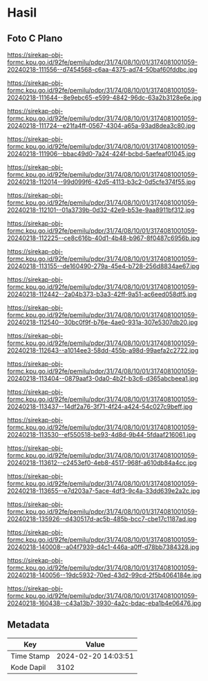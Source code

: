 # Hasil

## Foto C Plano

https://sirekap-obj-formc.kpu.go.id/92fe/pemilu/pdpr/31/74/08/10/01/3174081001059-20240218-111556--d7454568-c6aa-4375-ad74-50baf60fddbc.jpg

https://sirekap-obj-formc.kpu.go.id/92fe/pemilu/pdpr/31/74/08/10/01/3174081001059-20240218-111644--8e9ebc65-e599-4842-96dc-63a2b3128e6e.jpg

https://sirekap-obj-formc.kpu.go.id/92fe/pemilu/pdpr/31/74/08/10/01/3174081001059-20240218-111724--e21fa4ff-0567-4304-a65a-93ad8dea3c80.jpg

https://sirekap-obj-formc.kpu.go.id/92fe/pemilu/pdpr/31/74/08/10/01/3174081001059-20240218-111906--bbac49d0-7a24-424f-bcbd-5aefeaf01045.jpg

https://sirekap-obj-formc.kpu.go.id/92fe/pemilu/pdpr/31/74/08/10/01/3174081001059-20240218-112014--99d099f6-42d5-4113-b3c2-0d5cfe374f55.jpg

https://sirekap-obj-formc.kpu.go.id/92fe/pemilu/pdpr/31/74/08/10/01/3174081001059-20240218-112101--01a3739b-0d32-42e9-b53e-9aa8911bf312.jpg

https://sirekap-obj-formc.kpu.go.id/92fe/pemilu/pdpr/31/74/08/10/01/3174081001059-20240218-112225--ce8c616b-40d1-4b48-b967-8f0487c6956b.jpg

https://sirekap-obj-formc.kpu.go.id/92fe/pemilu/pdpr/31/74/08/10/01/3174081001059-20240218-113155--de160490-279a-45e4-b728-256d8834ae67.jpg

https://sirekap-obj-formc.kpu.go.id/92fe/pemilu/pdpr/31/74/08/10/01/3174081001059-20240218-112442--2a04b373-b3a3-42ff-9a51-ac6eed058df5.jpg

https://sirekap-obj-formc.kpu.go.id/92fe/pemilu/pdpr/31/74/08/10/01/3174081001059-20240218-112540--30bc0f9f-b76e-4ae0-931a-307e5307db20.jpg

https://sirekap-obj-formc.kpu.go.id/92fe/pemilu/pdpr/31/74/08/10/01/3174081001059-20240218-112643--a1014ee3-58dd-455b-a98d-99aefa2c2722.jpg

https://sirekap-obj-formc.kpu.go.id/92fe/pemilu/pdpr/31/74/08/10/01/3174081001059-20240218-113404--0879aaf3-0da0-4b2f-b3c6-d365abcbeea1.jpg

https://sirekap-obj-formc.kpu.go.id/92fe/pemilu/pdpr/31/74/08/10/01/3174081001059-20240218-113437--14df2a76-3f71-4f24-a424-54c027c9beff.jpg

https://sirekap-obj-formc.kpu.go.id/92fe/pemilu/pdpr/31/74/08/10/01/3174081001059-20240218-113530--ef550518-be93-4d8d-9b44-5fdaaf216061.jpg

https://sirekap-obj-formc.kpu.go.id/92fe/pemilu/pdpr/31/74/08/10/01/3174081001059-20240218-113612--c2453ef0-4eb8-4517-968f-a610db84a4cc.jpg

https://sirekap-obj-formc.kpu.go.id/92fe/pemilu/pdpr/31/74/08/10/01/3174081001059-20240218-113655--e7d203a7-5ace-4df3-9c4a-33dd639e2a2c.jpg

https://sirekap-obj-formc.kpu.go.id/92fe/pemilu/pdpr/31/74/08/10/01/3174081001059-20240218-135926--d430517d-ac5b-485b-bcc7-cbe17c1187ad.jpg

https://sirekap-obj-formc.kpu.go.id/92fe/pemilu/pdpr/31/74/08/10/01/3174081001059-20240218-140008--a04f7939-d4c1-446a-a0ff-d78bb7384328.jpg

https://sirekap-obj-formc.kpu.go.id/92fe/pemilu/pdpr/31/74/08/10/01/3174081001059-20240218-140056--19dc5932-70ed-43d2-99cd-2f5b4064184e.jpg

https://sirekap-obj-formc.kpu.go.id/92fe/pemilu/pdpr/31/74/08/10/01/3174081001059-20240218-160438--c43a13b7-3930-4a2c-bdac-eba1b4e06476.jpg


## Metadata

| Key        | Value               |
| ---------- | ------------------- |
| Time Stamp | 2024-02-20 14:03:51 |
| Kode Dapil | 3102                |



